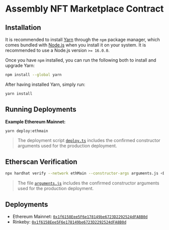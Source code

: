 # Assembly NFT Marketplace Contract

## Installation

It is recommended to install [Yarn](https://classic.yarnpkg.com) through the `npm` package manager, which comes bundled with [Node.js](https://nodejs.org) when you install it on your system. It is recommended to use a Node.js version `>= 16.0.0`.

Once you have `npm` installed, you can run the following both to install and upgrade Yarn:

```bash
npm install --global yarn
```

After having installed Yarn, simply run:

```bash
yarn install
```

## Running Deployments

**Example Ethereum Mainnet:**

```bash
yarn deploy:ethmain
```

> The deployment script [`deploy.ts`](./scripts/deploy.ts) includes the confirmed constructor arguments used for the production deployment.

## Etherscan Verification

```bash
npx hardhat verify --network ethMain --constructor-args arguments.js <DEPLOYED_CONTRACT_ADDRESS>
```

> The file [`arguments.js`](./arguments.js) includes the confirmed constructor arguments used for the production deployment.

## Deployments
- Ethereum Mainnet: [`0x1f6158Eee5F6e178149be6723D2292524dFA8B0d`](https://etherscan.io/address/0x1f6158eee5f6e178149be6723d2292524dfa8b0d)
- Rinkeby: [`0x1f6158Eee5F6e178149be6723D2292524dFA8B0d`](https://rinkeby.etherscan.io/address/0x1f6158Eee5F6e178149be6723D2292524dFA8B0d)
